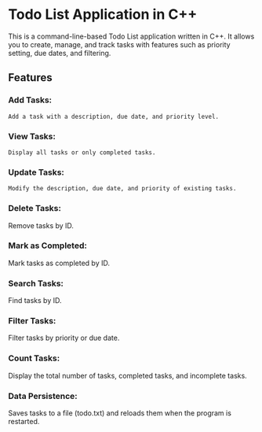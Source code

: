 # **Todo List Application in C++**

This is a command-line-based Todo List application written in C++. It allows you to create, manage, and track tasks with features such as priority setting, due dates, and filtering.

## **Features**

 ###   Add Tasks:
    Add a task with a description, due date, and priority level.
###  View Tasks:
    Display all tasks or only completed tasks.
 ###   Update Tasks: 
    Modify the description, due date, and priority of existing tasks.
###    Delete Tasks:
   Remove tasks by ID.
   ### Mark as Completed: 
   Mark tasks as completed by ID.
 ###  Search Tasks:
  Find tasks by ID.
 ###   Filter Tasks:
   Filter tasks by priority or due date.
 ###  Count Tasks:
   Display the total number of tasks, completed tasks, and incomplete tasks.
  ###  Data Persistence:
   Saves tasks to a file (todo.txt) and reloads them when the program is restarted.
